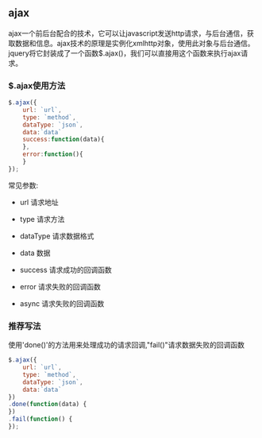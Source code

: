 ## ajax

ajax一个前后台配合的技术，它可以让javascript发送http请求，与后台通信，获取数据和信息。ajax技术的原理是实例化xmlhttp对象，使用此对象与后台通信。jquery将它封装成了一个函数$.ajax()，我们可以直接用这个函数来执行ajax请求。



### $.ajax使用方法

```javascript
$.ajax({
    url: `url`,
    type: `method`,
    dataType: `json`,
    data:`data`
    success:function(data){
    },
    error:function(){
    }
});
```



常见参数:

- url               请求地址

- type            请求方法

- dataType    请求数据格式

- data             数据

- success        请求成功的回调函数

- error             请求失败的回调函数

- async            请求失败的回调函数

  

### 推荐写法

使用'done()'的方法用来处理成功的请求回调,"fail()"请求数据失败的回调函数

```javascript
$.ajax({
    url: `url`,
    type: `method`,
    dataType: `json`,
    data:`data`
})
.done(function(data) {
})
.fail(function() {
});
```



